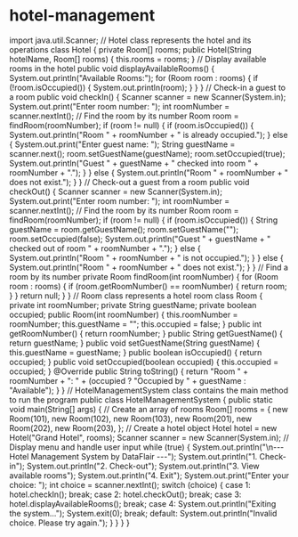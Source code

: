 # hotel-management
import java.util.Scanner;
// Hotel class represents the hotel and its operations
class Hotel {
    private Room[] rooms;
    public Hotel(String hotelName, Room[] rooms) {
        this.rooms = rooms;
    }
    // Display available rooms in the hotel
    public void displayAvailableRooms() {
        System.out.println("Available Rooms:");
        for (Room room : rooms) {
            if (!room.isOccupied()) {
                System.out.println(room);
            }
        }
    }
    // Check-in a guest to a room
    public void checkIn() {
        Scanner scanner = new Scanner(System.in);
        System.out.print("Enter room number: ");
        int roomNumber = scanner.nextInt();
        // Find the room by its number
        Room room = findRoom(roomNumber);
        if (room != null) {
            if (room.isOccupied()) {
                System.out.println("Room " + roomNumber + " is already occupied.");
            } else {
                System.out.print("Enter guest name: ");
                String guestName = scanner.next();
                room.setGuestName(guestName);
                room.setOccupied(true);
                System.out.println("Guest " + guestName + " checked into room " + roomNumber + ".");
            }
        } else {
            System.out.println("Room " + roomNumber + " does not exist.");
        }
    }
    // Check-out a guest from a room
    public void checkOut() {
        Scanner scanner = new Scanner(System.in);
        System.out.print("Enter room number: ");
        int roomNumber = scanner.nextInt();
        // Find the room by its number
        Room room = findRoom(roomNumber);
        if (room != null) {
            if (room.isOccupied()) {
                String guestName = room.getGuestName();
                room.setGuestName("");
                room.setOccupied(false);
                System.out.println("Guest " + guestName + " checked out of room " + roomNumber + ".");
            } else {
                System.out.println("Room " + roomNumber + " is not occupied.");
            }
        } else {
            System.out.println("Room " + roomNumber + " does not exist.");
        }
    }
    // Find a room by its number
    private Room findRoom(int roomNumber) {
        for (Room room : rooms) {
            if (room.getRoomNumber() == roomNumber) {
                return room;
            }
        }
        return null;
    }
}
// Room class represents a hotel room
class Room {
    private int roomNumber;
    private String guestName;
    private boolean occupied;
    public Room(int roomNumber) {
        this.roomNumber = roomNumber;
        this.guestName = "";
        this.occupied = false;
    }
    public int getRoomNumber() {
        return roomNumber;
    }
    public String getGuestName() {
        return guestName;
    }
    public void setGuestName(String guestName) {
        this.guestName = guestName;
    }
    public boolean isOccupied() {
        return occupied;
    }
    public void setOccupied(boolean occupied) {
        this.occupied = occupied;
    }
    @Override
    public String toString() {
        return "Room " + roomNumber + ": " + (occupied ? "Occupied by " + guestName : "Available");
    }
}
// HotelManagementSystem class contains the main method to run the program
public class HotelManagementSystem {
    public static void main(String[] args) {
        // Create an array of rooms
        Room[] rooms = {
            new Room(101),
            new Room(102),
            new Room(103),
            new Room(201),
            new Room(202),
            new Room(203),
        };
        // Create a hotel object
        Hotel hotel = new Hotel("Grand Hotel", rooms);
        Scanner scanner = new Scanner(System.in);
        // Display menu and handle user input
        while (true) {
            System.out.println("\n--- Hotel Management System by DataFlair ---");
            System.out.println("1. Check-in");
            System.out.println("2. Check-out");
            System.out.println("3. View available rooms");
            System.out.println("4. Exit");
            System.out.print("Enter your choice: ");
            int choice = scanner.nextInt();
            switch (choice) {
                case 1:
                    hotel.checkIn();
                    break;
                case 2:
                    hotel.checkOut();
                    break;
                case 3:
                    hotel.displayAvailableRooms();
                    break;
                case 4:
                    System.out.println("Exiting the system...");
                    System.exit(0);
                    break;
                default:
                    System.out.println("Invalid choice. Please try again.");
            }
        }
    }
}
